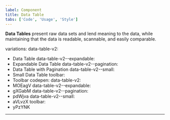 ```yaml
---
label: Component
title: Data Table
tabs: ['Code', 'Usage', 'Style']
---
```



<page-intro>**Data Tables** present raw data sets and lend meaning to the data, while maintaining that the data is readable, scannable, and easily comparable.</page-intro>

variations:
  data-table-v2:
  - Data Table
  data-table-v2--expandable:
  - Expandable Data Table
  data-table-v2--pagination:
  - Data Table with Pagination
  data-table-v2--small:
  - Small Data Table
  toolbar:  
  - Toolbar
codepen:
  data-table-v2:
  - MOEagV
  data-table-v2--expandable:
  - gXGabM
  data-table-v2--pagination:
  - pdWjva
  data-table-v2--small:
  - aVLvzX
  toolbar:
  - yPzYNK
---
